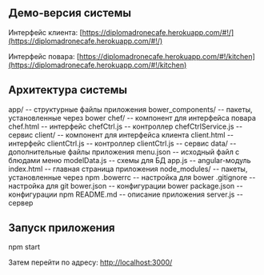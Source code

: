 ## Демо-версия системы

Интерфейс клиента: [https://diplomadronecafe.herokuapp.com/#!/](https://diplomadronecafe.herokuapp.com/#!/)

Интерфейс повара: [https://diplomadronecafe.herokuapp.com/#!/kitchen](https://diplomadronecafe.herokuapp.com/#!/kitchen)

## Архитектура системы

app/                             -- структурные файлы приложения
    bower_components/            -- пакеты, установленные через bower
    chef/                        -- компонент для интерфейса повара
      chef.html                  -- интерфейс
      chefCtrl.js                -- контроллер
      chefCtrlService.js         -- сервис
    client/                      -- компонент для интерфейса клиента
      client.html                -- интерфейс
      clientCtrl.js              -- контроллер
      clientCtrl.js              -- сервис
    data/                        -- дополнительные файлы приложения
        menu.json                -- исходный файл с блюдами меню
        modelData.js             -- схемы для БД
    app.js                       -- angular-модуль
    index.html                   -- главная страница приложения
node_modules/                    -- пакеты, установленные через npm
.bowerrc                         -- настройка для bower
.gitignore                       -- настройка для git
bower.json                       -- конфигурации bower
package.json                     -- конфигурации npm
README.md                        -- описание приложения
server.js                        -- сервер

## Запуск приложения

npm start

Затем перейти по адресу: [http://localhost:3000/](http://localhost:3000/)
